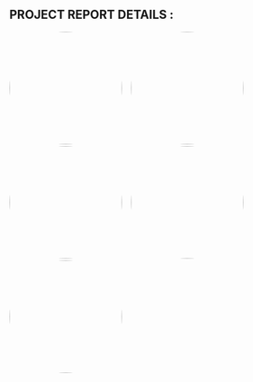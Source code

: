 ## PROJECT REPORT DETAILS :

<p>
  <img src="https://res.cloudinary.com/saichaitanyacloudinary/image/upload/v1747559902/image_01_wyguev.jpg"
       width="200" style="border-radius:50%; margin-right:12px;" />
  <img src="https://res.cloudinary.com/saichaitanyacloudinary/image/upload/v1747559897/image_02_diabdd.jpg"
       width="200" style="border-radius:50%; margin-right:12px;" />
  <img src="https://res.cloudinary.com/saichaitanyacloudinary/image/upload/v1747559907/image_03_ms84zg.jpg"
       width="200" style="border-radius:50%; margin-right:12px;" />
  <img src="https://res.cloudinary.com/saichaitanyacloudinary/image/upload/v1747559903/image_04_c0jo1t.jpg"
       width="200" style="border-radius:50%; margin-right:12px;" />
  <img src="https://res.cloudinary.com/saichaitanyacloudinary/image/upload/v1747559908/image_05_hruj1u.jpg"
       width="200" style="border-radius:50%;" />
</p>
